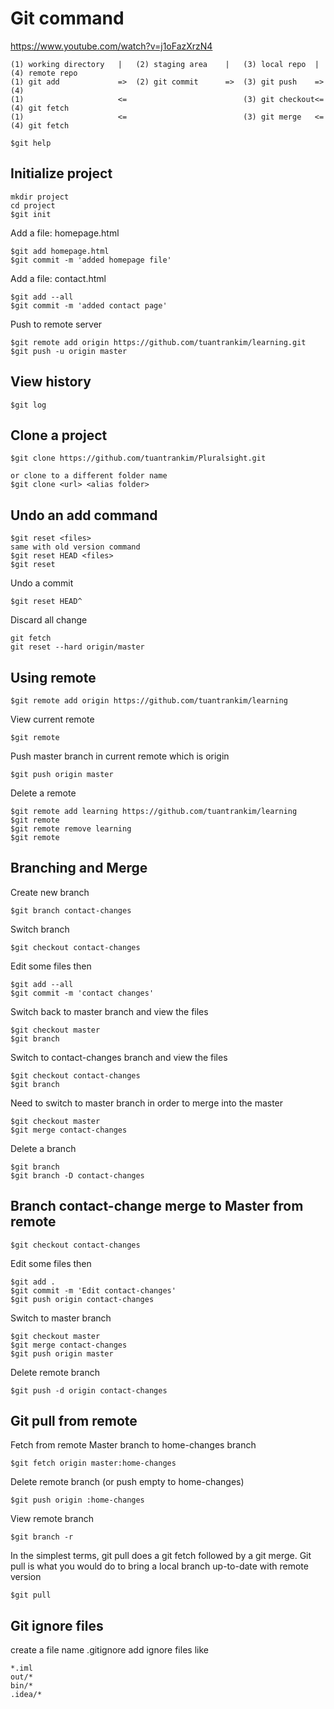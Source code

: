 # Git command 
https://www.youtube.com/watch?v=j1oFazXrzN4

    (1) working directory   |   (2) staging area    |   (3) local repo  |   (4) remote repo
    (1) git add             =>  (2) git commit      =>  (3) git push    =>  (4)
    (1)                     <=                          (3) git checkout<=  (4) git fetch
    (1)                     <=                          (3) git merge   <=  (4) git fetch

    $git help

## Initialize project

    mkdir project
    cd project
    $git init

Add a file: homepage.html

    $git add homepage.html
    $git commit -m 'added homepage file'

Add a file: contact.html

    $git add --all
    $git commit -m 'added contact page'

Push to remote server

    $git remote add origin https://github.com/tuantrankim/learning.git
	$git push -u origin master

## View history

    $git log

## Clone a project

    $git clone https://github.com/tuantrankim/Pluralsight.git
    
    or clone to a different folder name
    $git clone <url> <alias folder>

## Undo an add command

    $git reset <files>
    same with old version command
    $git reset HEAD <files>
    $git reset

Undo a commit

    $git reset HEAD^

Discard all change

    git fetch
    git reset --hard origin/master

## Using remote

    $git remote add origin https://github.com/tuantrankim/learning

View current remote

    $git remote

Push master branch in current remote which is origin

    $git push origin master

Delete a remote

    $git remote add learning https://github.com/tuantrankim/learning
    $git remote
    $git remote remove learning
    $git remote

## Branching and Merge

Create new branch

    $git branch contact-changes

Switch branch

    $git checkout contact-changes

Edit some files then

    $git add --all
    $git commit -m 'contact changes'

Switch back to master branch and view the files

    $git checkout master
    $git branch

Switch to contact-changes branch and view the files

    $git checkout contact-changes
    $git branch

Need to switch to master branch in order to merge into the master

    $git checkout master
    $git merge contact-changes

Delete a branch

    $git branch
    $git branch -D contact-changes

## Branch contact-change merge to Master from remote

    $git checkout contact-changes

Edit some files then

    $git add .
    $git commit -m 'Edit contact-changes'
    $git push origin contact-changes

Switch to master branch

    $git checkout master
    $git merge contact-changes
    $git push origin master

Delete remote branch

    $git push -d origin contact-changes

## Git pull from remote

Fetch from remote Master branch to home-changes branch

    $git fetch origin master:home-changes

Delete remote branch (or push empty to home-changes)

    $git push origin :home-changes

View remote branch

    $git branch -r

In the simplest terms, git pull does a git fetch followed by a git merge. Git pull is what you would do to bring a local branch up-to-date with remote version

    $git pull

## Git ignore files

create a file name .gitignore
add ignore files like

    *.iml
    out/*
    bin/*
    .idea/*
